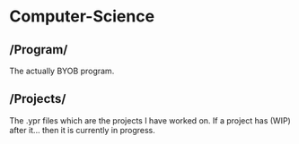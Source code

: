 # Computer-Science

## /Program/
The actually BYOB program.

## /Projects/
The .ypr files which are the projects I have worked on.
If a project has (WIP) after it... then it is currently in progress.
